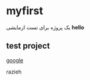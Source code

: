 # myfirst
یک پروژه برای تست ازمایشی
**hello**
## test project
[google](https://www.google.com)
<p>razieh</p>
